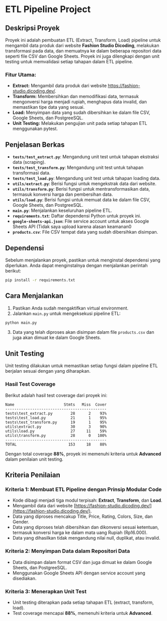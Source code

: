 # ETL Pipeline Project

## Deskripsi Proyek

Proyek ini adalah pembuatan ETL (Extract, Transform, Load) pipeline untuk mengambil data produk dari website **Fashion Studio Dicoding**, melakukan transformasi pada data, dan memuatnya ke dalam beberapa repositori data seperti file CSV dan Google Sheets. Proyek ini juga dilengkapi dengan unit testing untuk memvalidasi setiap tahapan dalam ETL pipeline.

### Fitur Utama:
- **Extract:** Mengambil data produk dari website https://fashion-studio.dicoding.dev/.
- **Transform:** Membersihkan dan memodifikasi data, termasuk mengonversi harga menjadi rupiah, menghapus data invalid, dan memastikan tipe data yang sesuai.
- **Load:** Menyimpan data yang sudah dibersihkan ke dalam file CSV, Google Sheets, dan PostgreeSQL.
- **Unit Testing:** Melakukan pengujian unit pada setiap tahapan ETL menggunakan pytest.

## Penjelasan Berkas

- **`tests/test_extract.py`**: Mengandung unit test untuk tahapan ekstraksi data (scraping).
- **`tests/test_transform.py`**: Mengandung unit test untuk tahapan transformasi data.
- **`tests/test_load.py`**: Mengandung unit test untuk tahapan loading data.
- **`utils/extract.py`**: Berisi fungsi untuk mengekstrak data dari website.
- **`utils/transform.py`**: Berisi fungsi untuk mentransformasikan data, termasuk konversi harga dan pembersihan data.
- **`utils/load.py`**: Berisi fungsi untuk memuat data ke dalam file CSV, Google Sheets, dan PostgreeSQL.
- **`main.py`**: Menjalankan keseluruhan pipeline ETL.
- **`requirements.txt`**: Daftar dependensi Python untuk proyek ini.
- **`google-sheets-api.json`**: File service account untuk akses Google Sheets API (Tidak saya upload karena alasan keamanan0
- **`products.csv`**: File CSV tempat data yang sudah dibersihkan disimpan.

## Dependensi

Sebelum menjalankan proyek, pastikan untuk menginstal dependensi yang diperlukan. Anda dapat menginstalnya dengan menjalankan perintah berikut:

```bash
pip install -r requirements.txt
````

## Cara Menjalankan

1. Pastikan Anda sudah mengaktifkan virtual environment.
2. Jalankan `main.py` untuk mengeksekusi pipeline ETL:

```bash
python main.py
```

3. Data yang telah diproses akan disimpan dalam file `products.csv` dan juga akan dimuat ke dalam Google Sheets.

## Unit Testing

Unit testing dilakukan untuk memastikan setiap fungsi dalam pipeline ETL berjalan sesuai dengan yang diharapkan. 

### Hasil Test Coverage

Berikut adalah hasil test coverage dari proyek ini:

```
Name                      Stmts   Miss  Cover
---------------------------------------------
tests\test_extract.py        28      2    93%
tests\test_load.py           21      1    95%
tests\test_transform.py      19      1    95%
utils\extract.py             30      3    90%
utils\load.py                27     11    59%
utils\transform.py           28      0   100%
---------------------------------------------
TOTAL                       153     18    88%
```

Dengan total coverage **88%**, proyek ini memenuhi kriteria untuk **Advanced** dalam penilaian unit testing.

## Kriteria Penilaian

### Kriteria 1: Membuat ETL Pipeline dengan Prinsip Modular Code

* Kode dibagi menjadi tiga modul terpisah: **Extract**, **Transform**, dan **Load**.
* Mengambil data dari website [https://fashion-studio.dicoding.dev/](https://fashion-studio.dicoding.dev/).
* Data yang diproses mencakup Title, Price, Rating, Colors, Size, dan Gender.
* Data yang diproses telah dibersihkan dan dikonversi sesuai ketentuan, termasuk konversi harga ke dalam mata uang Rupiah (Rp16.000).
* Data yang dihasilkan tidak mengandung nilai null, duplikat, atau invalid.

### Kriteria 2: Menyimpan Data dalam Repositori Data

* Data disimpan dalam format CSV dan juga dimuat ke dalam Google Sheets, dan PostgreeSQL.
* Menggunakan Google Sheets API dengan service account yang disediakan.

### Kriteria 3: Menerapkan Unit Test

* Unit testing diterapkan pada setiap tahapan ETL (extract, transform, load).
* Test coverage mencapai **88%**, memenuhi kriteria untuk **Advanced**.
